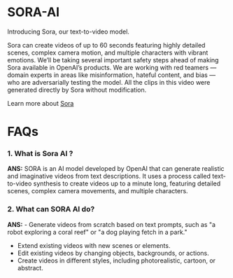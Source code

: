 # SORA-AI
Introducing Sora, our text-to-video model.

Sora can create videos of up to 60 seconds featuring highly detailed scenes, complex camera motion, and multiple characters with vibrant emotions.
We’ll be taking several important safety steps ahead of making Sora available in OpenAI’s products. We are working with red teamers — domain experts in areas like misinformation, hateful content, and bias — who are adversarially testing the model.
All the clips in this video were generated directly by Sora without modification.

Learn more about [Sora](https://openai.com/sora)

# FAQs

### 1. What is Sora AI ?
**ANS:** SORA is an AI model developed by OpenAI that can generate realistic and imaginative videos from text descriptions. It uses a process called text-to-video synthesis to create videos up to a minute long, featuring detailed scenes, complex camera movements, and multiple characters.

### 2. What can SORA AI do?
**ANS:** - Generate videos from scratch based on text prompts, such as "a robot exploring a coral reef" or "a dog playing fetch in a park."
- Extend existing videos with new scenes or elements.
- Edit existing videos by changing objects, backgrounds, or actions.
- Create videos in different styles, including photorealistic, cartoon, or abstract.
